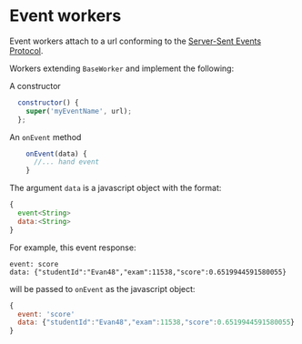 # Event workers

Event workers attach to a url conforming to the [Server-Sent Events Protocol](https://www.w3.org/TR/2015/REC-eventsource-20150203/). 

Workers extending `BaseWorker` and implement the following:

A constructor
```js
  constructor() {
    super('myEventName', url);
  };
```

An `onEvent` method
```js
    onEvent(data) {
      //... hand event
    }
```
The argument `data` is a javascript object with the format:
```js
{
  event<String>
  data:<String>
}
```

For example, this event response:
```
event: score
data: {"studentId":"Evan48","exam":11538,"score":0.6519944591580055}
```

will be passed to `onEvent` as the javascript object:
```js
{
  event: 'score'
  data: {"studentId":"Evan48","exam":11538,"score":0.6519944591580055}
}
```
